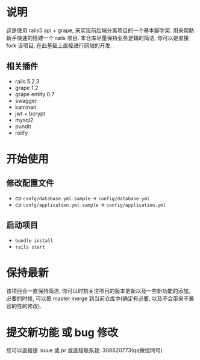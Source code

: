# 说明

这是使用 rails5 api + grape, 来实现前后端分离项目的一个基本脚手架. 用来帮助新手快速的搭建一个 rails 项目.
本仓库尽量保持业务逻辑的简洁, 你可以是直接 fork 该项目, 在此基础上直接进行网站的开发. 

## 相关插件

- rails 5.2.3
- grape 1.2
- grape entity 0.7
- swagger 
- kaminari
- jwt + bcrypt
- mysql2 
- pundit
- rolify

# 开始使用

## 修改配置文件

- cp `confg/database.yml.sample` -> `config/database.yml`
- cp `confg/application.yml.sample` -> `config/application.yml`

## 启动项目

- `bundle install`
- `rails start`

# 保持最新

该项目会一直保持简洁, 你可以时刻关注项目的版本更新以及一些新功能的添加, 必要的时候, 可以把 master merge 到当前仓库中(确定有必要, 以及不会带来不兼容的性的修改). 

# 提交新功能 或 bug 修改

您可以直接提 isuue 或 pr 或直接联系我: 308820773(qq微信同号)

